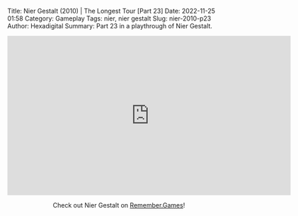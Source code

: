Title: Nier Gestalt (2010) | The Longest Tour [Part 23]
Date: 2022-11-25 01:58
Category: Gameplay
Tags: nier,  nier gestalt
Slug: nier-2010-p23
Author: Hexadigital
Summary: Part 23 in a playthrough of Nier Gestalt.

<center><iframe src="https://www.youtube.com/embed/fI3wF693LVo?feature=oembed" allow="accelerometer; autoplay; encrypted-media; gyroscope; picture-in-picture" width="640" height="360" frameborder="0"></iframe>

Check out Nier Gestalt on [Remember.Games](https://remember.games/game/2307/nier/)!</center>